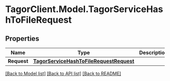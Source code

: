 # TagorClient.Model.TagorServiceHashToFileRequest

## Properties

Name | Type | Description | Notes
------------ | ------------- | ------------- | -------------
**Request** | [**TagorServiceHashToFileRequestRequest**](TagorServiceHashToFileRequestRequest.md) |  | [optional] 

[[Back to Model list]](../README.md#documentation-for-models) [[Back to API list]](../README.md#documentation-for-api-endpoints) [[Back to README]](../README.md)

